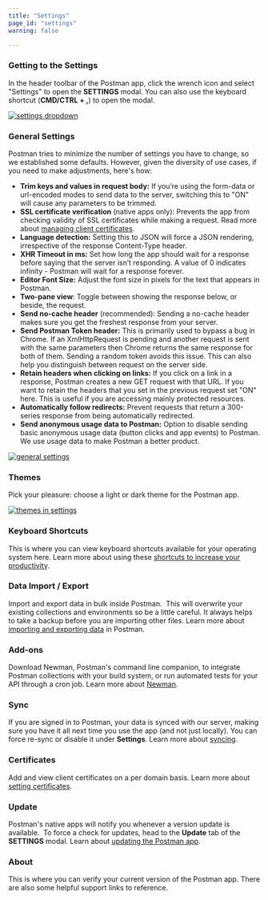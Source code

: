 ```yaml
---
title: "Settings"
page_id: "settings"
warning: false

---
```


### Getting to the Settings

In the header toolbar of the Postman app, click the wrench icon and select "Settings" to open the **SETTINGS** modal. You can also use the keyboard shortcut (**CMD/CTRL + ,**) to open the modal.

[![settings dropdown](https://s3.amazonaws.com/postman-static-getpostman-com/postman-docs/WS-settings.png)](https://s3.amazonaws.com/postman-static-getpostman-com/postman-docs/WS-settings.png)

### General Settings

Postman tries to minimize the number of settings you have to change, so we established some defaults. However, given the diversity of use cases, if you need to make adjustments, here's how:

   *   **Trim keys and values in request body:** If you’re using the form-data or url-encoded modes to send data to the server, switching this to "ON" will cause any parameters to be trimmed.
   *   **SSL certificate verification** (native apps only): Prevents the app from checking validity of SSL certificates while making a request. Read more about [managing client certificates](/docs/postman/sending_api_requests/certificates).
   *   **Language detection:** Setting this to JSON will force a JSON rendering, irrespective of the response Content-Type header.
   *   **XHR Timeout in ms:** Set how long the app should wait for a response before saying that the server isn’t responding. A value of 0 indicates infinity - Postman will wait for a response forever.
   *   **Editor Font Size:** Adjust the font size in pixels for the text that appears in Postman.
   *   **Two-pane view**: Toggle between showing the response below, or beside, the request.
   *   **Send no-cache header** (recommended): Sending a no-cache header makes sure you get the freshest response from your server.
   *   **Send Postman Token header:** This is primarily used to bypass a bug in Chrome. If an XmlHttpRequest is pending and another request is sent with the same parameters then Chrome returns the same response for both of them. Sending a random token avoids this issue. This can also help you distinguish between request on the server side. 
   *   **Retain headers when clicking on links:** If you click on a link in a response, Postman creates a new GET request with that URL. If you want to retain the headers that you set in the previous request set "ON" here. This is useful if you are accessing mainly protected resources.
   *   **Automatically follow redirects:** Prevent requests that return a 300-series response from being automatically redirected. 
   *   **Send anonymous usage data to Postman:** Option to disable sending basic anonymous usage data (button clicks and app events) to Postman. We use usage data to make Postman a better product.

[![general settings](https://s3.amazonaws.com/postman-static-getpostman-com/postman-docs/58492184.png)](https://s3.amazonaws.com/postman-static-getpostman-com/postman-docs/58492184.png)

### Themes

Pick your pleasure: choose a light or dark theme for the Postman app.

[![themes in settings](https://s3.amazonaws.com/postman-static-getpostman-com/postman-docs/58492628.png)](https://s3.amazonaws.com/postman-static-getpostman-com/postman-docs/58492628.png)

### Keyboard Shortcuts

This is where you can view keyboard shortcuts available for your operating system here. Learn more about using these [shortcuts to increase your productivity](/docs/postman/launching_postman/navigating_postman).

### Data Import / Export

Import and export data in bulk inside Postman.  This will overwrite your existing collections and environments so be a little careful. It always helps to take a backup before you are importing other files. Learn more about [importing and exporting data](/docs/postman/collections/data_formats) in Postman.

### Add-ons

Download Newman, Postman's command line companion, to integrate Postman collections with your build system, or run automated tests for your API through a cron job. Learn more about [Newman](/docs/postman/collection_runs/command_line_integration_with_newman). 

### Sync

If you are signed in to Postman, your data is synced with our server, making sure you have it all next time you use the app (and not just locally). You can force re-sync or disable it under **Settings**. Learn more about [syncing](/docs/postman/launching_postman/syncing).

### Certificates

Add and view client certificates on a per domain basis. Learn more about [setting certificates](/docs/postman/sending_api_requests/certificates).

### Update

Postman's native apps will notify you whenever a version update is available.  To force a check for updates, head to the **Update** tab of the **SETTINGS** modal. Learn about [updating the Postman app](/docs/postman/launching_postman/installation_and_updates/).

### About

This is where you can verify your current version of the Postman app. There are also some helpful support links to reference.
